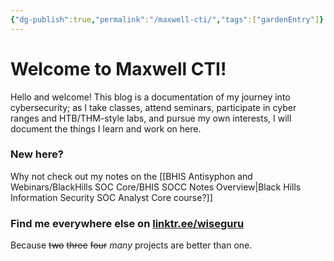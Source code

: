 ```yaml
---
{"dg-publish":true,"permalink":"/maxwell-cti/","tags":["gardenEntry"]}
---
```


# Welcome to Maxwell CTI!

Hello and welcome! This blog is a documentation of my journey into cybersecurity; as I take classes, attend seminars, participate in cyber ranges and HTB/THM-style labs, and pursue my own interests, I will document the things I learn and work on here.

### New here?
Why not check out my notes on the [[BHIS Antisyphon and Webinars/BlackHills SOC Core/BHIS SOCC Notes Overview\|Black Hills Information Security SOC Analyst Core course?]]


### Find me everywhere else on [linktr.ee/wiseguru](https://linktr.ee/wiseguru)
Because ~~two~~ ~~three~~ ~~four~~ *many* projects are better than one.